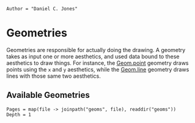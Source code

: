 ```@meta
Author = "Daniel C. Jones"
```

# Geometries

Geometries are responsible for actually doing the drawing. A geometry takes
as input one or more aesthetics, and used data bound to these aesthetics to
draw things. For instance, the [Geom.point](@ref) geometry draws points using
the `x` and `y` aesthetics, while the [Geom.line](@ref) geometry draws lines
with those same two aesthetics.

## Available Geometries

```@contents
Pages = map(file -> joinpath("geoms", file), readdir("geoms"))
Depth = 1
```
